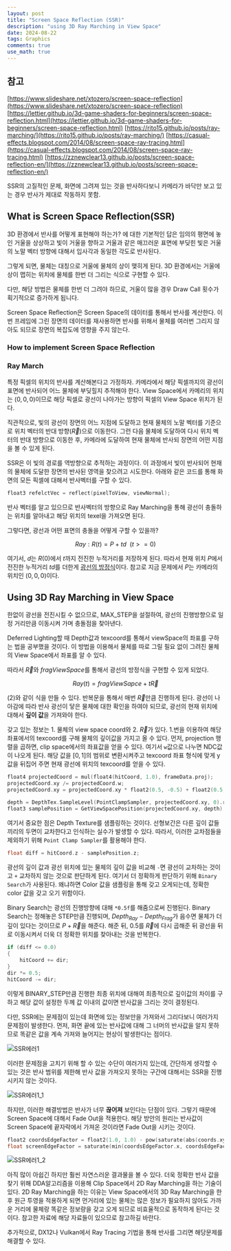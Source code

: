 ```yaml
---
layout: post
title: "Screen Space Reflection (SSR)"
description: "using 3D Ray Marching in View Space"
date: 2024-08-22
tags: Graphics
comments: true
use_math: true
---
```


## 참고
[https://www.slideshare.net/xtozero/screen-space-reflection](https://www.slideshare.net/xtozero/screen-space-reflection)
[https://lettier.github.io/3d-game-shaders-for-beginners/screen-space-reflection.html](https://lettier.github.io/3d-game-shaders-for-beginners/screen-space-reflection.html)
[https://rito15.github.io/posts/ray-marching/](https://rito15.github.io/posts/ray-marching/)
[https://casual-effects.blogspot.com/2014/08/screen-space-ray-tracing.html](https://casual-effects.blogspot.com/2014/08/screen-space-ray-tracing.html)
[https://zznewclear13.github.io/posts/screen-space-reflection-en/](https://zznewclear13.github.io/posts/screen-space-reflection-en/)


SSR의 고질적인 문제, 화면에 그려져 있는 것을 반사하다보니 카메라가 바닥만 보고 있는 경우 반사가 제대로 작동하지 못함.
## What is Screen Space Reflection(SSR)
3D 환경에서 반사를 어떻게 표현해야 하는가? 에 대한 기본적인 답은 임의의 평면에 놓인 거울을 상상하고 빛이 거울을 향하고 거울과 같은 매끄러운 표면에 부딪힌 빛은 거울의 노말 벡터 방향에 대해서 입사각과 동일한 각도로 반사된다.

그렇게 되면, 물체는 대칭으로 거울에 물체의 상이 맺히게 된다. 3D 환경에서는 거울에 상이 맵히는 위치에 물체를 한번 더 그리는 식으로 구현할 수 있다.

다만, 해당 방법은 물체를 한번 더 그려야 하므로, 거울이 많을 경우 Draw Call 횟수가 획기적으로 증가하게 됩니다.

Screen Space Reflection은 Screen Space의 데이터를 통해서 반사를 계산한다. 이번 프레임에 그린 장면의 데이터를 재사용하면 반사를 위해서 물체를 여러번 그리지 않아도 되므로 장면의 복잡도에 영향을 주지 않는다.

### How to implement Screen Space Reflection
### Ray March
특정 픽셀의 위치의 반사를 계산해본다고 가정하자. 카메라에서 해당 픽셀까지의 광선이 표면에 반사되어 어느 물체에 부딪힐지 추적해야 한다. View Space에서 카메리의 위치는 $(0, 0, 0)$이므로 해당 픽셀로 광선이 나아가는 방향이 픽셀의 View Space 위치가 된다.

직관적으로, 빛의 광선이 장면의 어느 지점에 도달하고 현재 물체의 노말 벡터를 기준으로  위치 벡터의 반대 방향($\vec{R}$)으로 이동한다. 그런 다음 물체에 도달하여 다시 위치 벡터의 반대 방향으로 이동한 후, 카메라에 도달하여 현재 물체에 반사되 장면의 어떤 지점을 볼 수 있게 된다. 

SSR은 이 빛의 경로를 역방향으로 추적하는 과정이다. 이 과정에서 빛이 반사되어 현재의 물체에 도달한 장면의 반사된 영역을 찾으려고 시도한다. 아래와 같은 코드를 통해 화면의 모든 픽셀에 대해서 반사벡터를 구할 수 있다.

```cpp
float3 refelctVec = reflect(pixelToView, viewNormal);
```

반사 벡터를 알고 있으므로 반사벡터의 방향으로 Ray Marching을 통해 광선이 충돌하는 위치를 알아내고 해당 위치의 texel을 가져오면 된다.

그렇다면, 광선과 어떤 표면의 충돌을 어떻게 구할 수 있을까?

$$Ray : R(t) = P +td \ \ (t>=0) \tag{1}$$

여기서, $d$는 $R(0)$에서 $t$까지 전진한 누적거리를 저장하게 된다. 따라서 현재 위치 $P$에서 전진한 누적거리 $td$를 더한게 [광선의 방정식](https://rito15.github.io/posts/ray-marching/)이다. 참고로 지금 문제에서 $P$는 카메라의 위치인 $(0, 0, 0)$이다.
## Using 3D Ray Marching in View Space
한없이 광선을 전진시킬 수 없으므로, MAX_STEP을 설절하여, 광선의 진행방향으로 일정 거리만큼 이동시켜 가며 충돌점을 찾아낸다.

Deferred Lighting할 때 Depth값과 texcoord를 통해서 viewSpace의 좌표를 구하는 법을 공부했을 것이다. 이 방법을 이용해서 물체를 따로 그릴 필요 없이 그려진 물체의 View Space에서 좌표를 알 수 있다.

따라서 $\vec{R}$와 $fragViewSpace$를 통해서 광선의 방정식을 구현할 수 있게 되었다.

$$Ray(t) = fragViewSapce + t\vec{R} \tag{2}$$

$(2)$와 같이 식을 만들 수 있다. 반복문을 통해서 매번 $\vec{R}$만큼 진행하게 된다. 광선이 나아감에 따라 반사 광선이 닿은 물체에 대한 확인을 하여야 되므로, 광선의 현재 위치에 대해서 **깊이 값**을 가져와야 한다.

갖고 있는 정보는 $1.$ 물체의 view space coord와 $2.\ \vec{R}$가 있다. $1.$번을 이용하여 해당 좌표에서의 texcoord를 구해 물체의 깊이값을 가지고 올 수 있다. 먼저, projection 행렬을 곱하면, clip space에서의 좌표값을 얻을 수 있다. 여기서 `w`값으로 나누면 NDC값이 나오게 된다. 해당 값을 $[0, 1]$의 범위로 변환시켜주고 texcoord 좌표 형식에 맞게 y값을 뒤집어 주면 현재 광선에 위치의 texcoord를 얻을 수 있다.

```cpp
float4 projectedCoord = mul(float4(hitCoord, 1.0), frameData.proj);
projectedCoord.xy /= projectedCoord.w;
projectedCoord.xy = projectedCoord.xy * float2(0.5, -0.5) + float2(0.5, 0.5);

depth = DepthTex.SampleLevel(PointClampSampler, projectedCoord.xy, 0).r;
float3 samplePosition = GetViewSpacePosition(projectedCoord.xy, depth);
```

여기서 중요한 점은 Depth Texture를 샘플링하는 것이다. 선형보간은 다른 깊이 값들끼리의 두면이 교차한다고 인식하는 실수가 발생할 수 있다. 따라서, 이러한 교차점들을 제외하기 위해 `Point Clamp Sampler`를 활용해야 한다.

```cpp
float diff = hitCoord.z - samplePosition.z;
```

광선의 깊이 값과 광선 위치에 있는 물체의 깊이 값을 비교해 `-`면 광선이 교차하는 것이고 `+` 교차하지 않는 것으로 판단하게 된다. 여기서 더 정확하게 판단하기 위해 `Binary Search`가 사용된다. 왜냐하면 Color 값을 샘플링을 통해 갖고 오게되는데, 정확한 color 값을 갖고 오기 위함이다.

Binary Search는 광선의 진행방향에 대해 `*0.5f`를 해줌으로써 진행된다. Binary Search는 정해놓은 STEP만큼 진행되며, $Depth_{Ray} - Depth_{Frag}$가 음수면 물체가 더 깊이 있다는 것이므로 $P + \vec{R}$을 해준다. 해준 뒤, $0.5$를 $\vec{R}$에 다시 곱해준 뒤 광선을 뒤로 이동시켜서 더욱 더 정확한 위치를 찾아내는 것을 반복한다.

```cpp
if (diff <= 0.0)
{
    hitCoord += dir;
}
dir *= 0.5;
hitCoord -= dir;
```

이렇게 BINARY_STEP만큼 진행한 최종 위치에 대해여 최종적으로 깊이값의 차이를 구하고 해당 값이 설정한 두께 값 이내의 값이면 반사값을 그리는 것이 결정된다.

다만, SSR에는 문제점이 있는데 화면에 있는 정보만을 가져와서 그리다보니 여러가지 문제점이 발생한다. 먼저, 화면 끝에 있는 반사값에 대해 그 너머의 반사값을 알지 못하므로 똑같은 값을 계속 가져와 늘어지는 현상이 발생한다는 점이다.

![SSR에러1](https://github.com/user-attachments/assets/9dab5db0-d0e0-48f3-8ed8-4d2739c25a47)

이러한 문제점을 고치기 위해 할 수 있는 수단이 여러가지 있는데, 간단하게 생각할 수 있는 것은 반사 범위를 제한해 반사 값을 가져오지 못하는 구간에 대해서는 SSR을 진행시키지 않는 것이다.

![SSR에러1_1](https://github.com/user-attachments/assets/2256c0a9-b632-479a-aeac-ad7d37ba44e4)

하지만, 이러한 해결방법은 반사가 너무 **끊어져** 보인다는 단점이 있다. 그렇기 때문에 Screen Space에 대해서 Fade Out을 적용한다. 해당 방안의 원리는 반사값이 Screen Space에 끝자락에서 가져온 것이라면 Fade Out을 시키는 것이다.

```cpp
float2 coordsEdgeFactor = float2(1.0, 1.0) - pow(saturate(abs(coords.xy - float2(0.5, 0.5))) * 2.0, 4.0);
float screenEdgeFactor = saturate(min(coordsEdgeFactor.x, coordsEdgeFactor.y));
```

![SSR에러1_2](https://github.com/user-attachments/assets/33c07596-b0fc-4c86-b292-fbf04bb91b4e)

아직 많이 아쉽긴 하지만 훨씬 자연스러운 결과물을 볼 수 있다. 더욱 정확한 반사 값을 찾기 위해 DDA알고리즘을 이용해 Clip Space에서 2D Ray Marching을 하는 기술이 있다. 2D Ray Marching을 하는 이유는 View Space에서의 3D Ray Marching을 한 후 원근 투영을 적용하게 되면 먼거리에 있는 물체는 많은 정보가 필요하지 않아도 가까운 거리에 물체랑 똑같은 정보량을 갖고 오게 되므로 비효율적으로 동작하게 된다는 것이다. 참고한 자료에 해당 자료들이 있으므로 참고하길 바란다.

추가적으로, DX12나 Vulkan에서 Ray Tracing 기법을 통해 반사를 그리면 해당문제를 해결할 수 있다.
